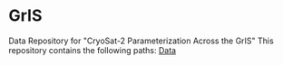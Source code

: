 # GrIS
Data Repository for "CryoSat-2 Parameterization Across the GrIS"
This repository contains the following paths: [Data](GrIS/blob/main/Data)
